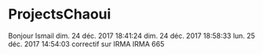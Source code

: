 # ProjectsChaoui
Bonjour Ismail
dim. 24 déc. 2017 18:41:24
dim. 24 déc. 2017 18:58:33
lun. 25 déc. 2017 14:54:03
correctif sur IRMA
IRMA 665
